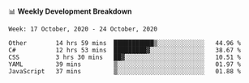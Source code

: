 📊 **Weekly Development Breakdown**
<!--START_SECTION:waka-->
```text
Week: 17 October, 2020 - 24 October, 2020

Other        14 hrs 59 mins  ███████████▒░░░░░░░░░░░░░   44.96 % 
C#           12 hrs 53 mins  █████████▓░░░░░░░░░░░░░░░   38.67 % 
CSS          3 hrs 30 mins   ██▓░░░░░░░░░░░░░░░░░░░░░░   10.51 % 
YAML         39 mins         ▒░░░░░░░░░░░░░░░░░░░░░░░░   01.97 % 
JavaScript   37 mins         ▒░░░░░░░░░░░░░░░░░░░░░░░░   01.88 % 
```
<!--END_SECTION:waka-->
